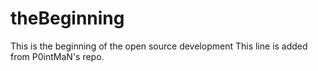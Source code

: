 # theBeginning
This is the beginning of the open source development
This line is added from P0intMaN's repo.